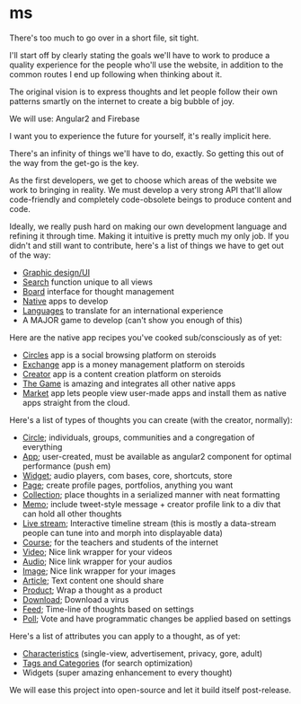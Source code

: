 # ms
There's too much to go over in a short file, sit tight.

I'll start off by clearly stating the goals we'll have to work to produce a quality experience for the people who'll use the website, in addition to the common routes I end up following when thinking about it.

The original vision is to express thoughts and let people follow their own patterns smartly on the internet to create a big bubble of joy.

We will use: Angular2 and Firebase

I want you to experience the future for yourself, it's really implicit here.

There's an infinity of things we'll have to do, exactly. So getting this out of the way from the get-go is the key.

As the first developers, we get to choose which areas of the website we work to bringing in reality. We must develop a very strong API that'll allow code-friendly and completely code-obsolete beings to produce content and code.

Ideally, we really push hard on making our own development language and refining it through time. Making it intuitive is pretty much my only job. If you didn't and still want to contribute, here's a list of things we have to get out of the way:
- [Graphic design/UI](https://github.com/HaramG/ms/tree/master/ui)
- [Search](https://github.com/HaramG/ms/blob/master/Search/search) function unique to all views
- [Board](https://github.com/HaramG/ms/tree/master/Board) interface for thought management
- [Native](https://github.com/HaramG/ms/blob/master/Native/native-apps.md) apps to develop
- [Languages](https://github.com/HaramG/ms/tree/master/languages) to translate for an international experience
- A MAJOR game to develop (can't show you enough of this)

Here are the native app recipes you've cooked sub/consciously as of yet:
- [Circles](https://github.com/HaramG/ms/blob/master/Native/circles/circles) app is a social browsing platform on steroids
- [Exchange](https://github.com/HaramG/ms/blob/master/Native/exchange/exchange) app is a money management platform on steroids
- [Creator](https://github.com/HaramG/ms/blob/master/Native/creator/creator) app is a content creation platform on steroids
- [The Game](https://github.com/HaramG/ms/blob/master/Native/the-game/game) is amazing and integrates all other native apps
- [Market](https://github.com/HaramG/ms/blob/master/Native/browser/browser) app lets people view user-made apps and install them as native apps straight from the cloud.

Here's a list of types of thoughts you can create (with the creator, normally):
- [Circle](https://github.com/HaramG/ms/blob/master/Thought/types/circle); individuals, groups, communities and a congregation of everything
- [App](https://github.com/HaramG/ms/blob/master/Thought/types/app); user-created, must be available as angular2 component for optimal performance (push em)
- [Widget](https://github.com/HaramG/ms/blob/master/Thought/types/widget); audio players, com bases, core, shortcuts, store
- [Page](https://github.com/HaramG/ms/blob/master/Thought/types/page); create profile pages, portfolios, anything you want
- [Collection](https://github.com/HaramG/ms/blob/master/Thought/types/collection); place thoughts in a serialized manner with neat formatting
- [Memo](https://github.com/HaramG/ms/blob/master/Thought/types/memo); include tweet-style message + creator profile link to a div that can hold all other thoughts
- [Live stream](https://github.com/HaramG/ms/blob/master/Thought/types/stream); Interactive timeline stream (this is mostly a data-stream people can tune into and morph into displayable data)
- [Course](https://github.com/HaramG/ms/blob/master/Thought/types/course); for the teachers and students of the internet
- [Video](https://github.com/HaramG/ms/blob/master/Thought/types/video); Nice link wrapper for your videos
- [Audio](https://github.com/HaramG/ms/blob/master/Thought/types/audio); Nice link wrapper for your audios
- [Image](https://github.com/HaramG/ms/blob/master/Thought/types/image); Nice link wrapper for your images
- [Article](https://github.com/HaramG/ms/blob/master/Thought/types/article); Text content one should share
- [Product](https://github.com/HaramG/ms/blob/master/Thought/types/product); Wrap a thought as a product
- [Download](https://github.com/HaramG/ms/blob/master/Thought/types/download); Download a virus
- [Feed](https://github.com/HaramG/ms/blob/master/Thought/types/feed); Time-line of thoughts based on settings
- [Poll](https://github.com/HaramG/ms/blob/master/Thought/types/poll); Vote and have programmatic changes be applied based on settings

Here's a list of attributes you can apply to a thought, as of yet:
- [Characteristics](https://github.com/HaramG/ms/blob/master/Thought/attributes/characteristics.md) (single-view, advertisement, privacy, gore, adult)
- [Tags and Categories](https://github.com/HaramG/ms/blob/master/Thought/attributes/categories%20and%20tags) (for search optimization)
- Widgets (super amazing enhancement to every thought)

We will ease this project into open-source and let it build itself post-release.
